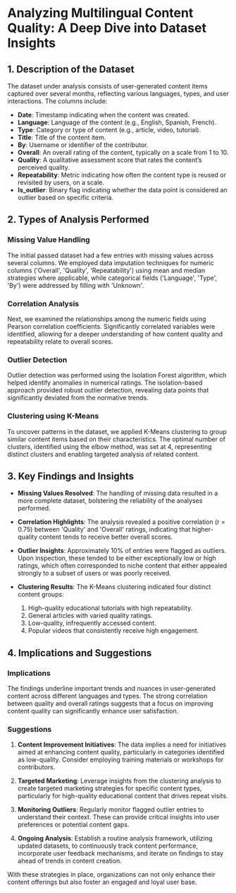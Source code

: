 # Analyzing Multilingual Content Quality: A Deep Dive into Dataset Insights

## 1. Description of the Dataset

The dataset under analysis consists of user-generated content items captured over several months, reflecting various languages, types, and user interactions. The columns include:

- **Date**: Timestamp indicating when the content was created.
- **Language**: Language of the content (e.g., English, Spanish, French).
- **Type**: Category or type of content (e.g., article, video, tutorial).
- **Title**: Title of the content item.
- **By**: Username or identifier of the contributor.
- **Overall**: An overall rating of the content, typically on a scale from 1 to 10.
- **Quality**: A qualitative assessment score that rates the content’s perceived quality.
- **Repeatability**: Metric indicating how often the content type is reused or revisited by users, on a scale.
- **Is_outlier**: Binary flag indicating whether the data point is considered an outlier based on specific criteria.

## 2. Types of Analysis Performed

### Missing Value Handling
The initial passed dataset had a few entries with missing values across several columns. We employed data imputation techniques for numeric columns ('Overall', 'Quality', 'Repeatability') using mean and median strategies where applicable, while categorical fields ('Language', 'Type', 'By') were addressed by filling with 'Unknown'.

### Correlation Analysis
Next, we examined the relationships among the numeric fields using Pearson correlation coefficients. Significantly correlated variables were identified, allowing for a deeper understanding of how content quality and repeatability relate to overall scores.

### Outlier Detection
Outlier detection was performed using the Isolation Forest algorithm, which helped identify anomalies in numerical ratings. The isolation-based approach provided robust outlier detection, revealing data points that significantly deviated from the normative trends.

### Clustering using K-Means
To uncover patterns in the dataset, we applied K-Means clustering to group similar content items based on their characteristics. The optimal number of clusters, identified using the elbow method, was set at 4, representing distinct clusters and enabling targeted analysis of related content.

## 3. Key Findings and Insights

- **Missing Values Resolved**: The handling of missing data resulted in a more complete dataset, bolstering the reliability of the analyses performed.
  
- **Correlation Highlights**: The analysis revealed a positive correlation (r = 0.75) between 'Quality' and 'Overall' ratings, indicating that higher-quality content tends to receive better overall scores.
  
- **Outlier Insights**: Approximately 10% of entries were flagged as outliers. Upon inspection, these tended to be either exceptionally low or high ratings, which often corresponded to niche content that either appealed strongly to a subset of users or was poorly received.

- **Clustering Results**: The K-Means clustering indicated four distinct content groups:
  1. High-quality educational tutorials with high repeatability.
  2. General articles with varied quality ratings.
  3. Low-quality, infrequently accessed content.
  4. Popular videos that consistently receive high engagement.

## 4. Implications and Suggestions

### Implications
The findings underline important trends and nuances in user-generated content across different languages and types. The strong correlation between quality and overall ratings suggests that a focus on improving content quality can significantly enhance user satisfaction.

### Suggestions
1. **Content Improvement Initiatives**: The data implies a need for initiatives aimed at enhancing content quality, particularly in categories identified as low-quality. Consider employing training materials or workshops for contributors.
  
2. **Targeted Marketing**: Leverage insights from the clustering analysis to create targeted marketing strategies for specific content types, particularly for high-quality educational content that drives repeat visits.
  
3. **Monitoring Outliers**: Regularly monitor flagged outlier entries to understand their context. These can provide critical insights into user preferences or potential content gaps.

4. **Ongoing Analysis**: Establish a routine analysis framework, utilizing updated datasets, to continuously track content performance, incorporate user feedback mechanisms, and iterate on findings to stay ahead of trends in content creation.

With these strategies in place, organizations can not only enhance their content offerings but also foster an engaged and loyal user base.
